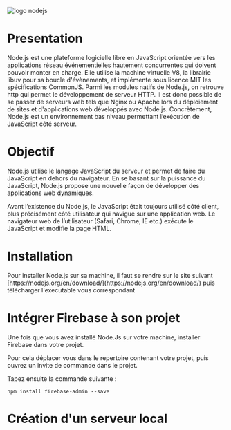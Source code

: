 ![logo nodejs](https://miro.medium.com/max/1400/1*Jw9V__6jYhm2amP74D_0lw.png)

# Presentation

Node.js est une plateforme logicielle libre en JavaScript orientée vers les applications réseau événementielles hautement concurrentes qui doivent pouvoir monter en charge.
Elle utilise la machine virtuelle V8, la librairie libuv pour sa boucle d'évènements, et implémente sous licence MIT les spécifications CommonJS.
Parmi les modules natifs de Node.js, on retrouve http qui permet le développement de serveur HTTP. Il est donc possible de se passer de serveurs web tels que Nginx ou Apache lors du déploiement de sites et d'applications web développés avec Node.js.
Concrètement, Node.js est un environnement bas niveau permettant l’exécution de JavaScript côté serveur.


# Objectif

Node.js utilise le langage JavaScript du serveur et permet de faire du JavaScript en dehors du navigateur. En se basant sur la puissance du JavaScript, Node.js propose une nouvelle façon de développer des applications web dynamiques.

Avant l’existence du Node.js, le JavaScript était toujours utilisé côté client, plus précisément côté utilisateur qui navigue sur une application web. Le navigateur web de l’utilisateur (Safari, Chrome, IE etc.) exécute le JavaScript et modifie la page HTML.

# Installation

Pour installer Node.js sur sa machine, il faut se rendre sur le site suivant [https://nodejs.org/en/download/](https://nodejs.org/en/download/) puis télécharger l'executable vous correspondant

# Intégrer Firebase à son projet

Une fois que vous avez installé Node.Js sur votre machine, installer Firebase dans votre projet.

Pour cela déplacer vous dans le repertoire contenant votre projet, puis ouvrez un invite de commande dans le projet.

Tapez ensuite la commande suivante :

```shell
npm install firebase-admin --save
```

# Création d'un serveur local
